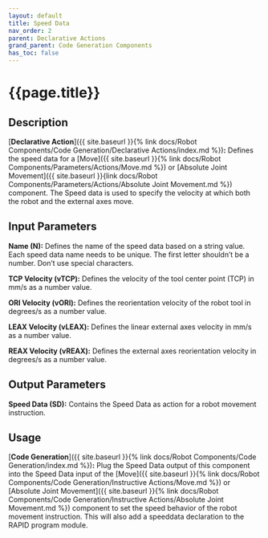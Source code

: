 ```yaml
---
layout: default
title: Speed Data
nav_order: 2
parent: Declarative Actions
grand_parent: Code Generation Components
has_toc: false
---
```


# **{{page.title}}**

## **Description**

[**Declarative Action**]({{ site.baseurl }}{% link docs/Robot Components/Code Generation/Declarative Actions/index.md %})**:** 
Defines the speed data for a [Move]({{ site.baseurl }}{% link docs/Robot Components/Parameters/Actions/Move.md %}) or [Absolute Joint Movement]({{ site.baseurl }}{link docs/Robot Components/Parameters/Actions/Absolute Joint Movement.md %}) component. The Speed data is used to specify the velocity at which both the robot and the external axes move. 

## **Input Parameters**

**Name (N):** Defines the name of the speed data based on a string value. Each speed data name needs to be unique. The first letter shouldn’t be a number. Don’t use special characters.

**TCP Velocity (vTCP):** Defines the velocity of the tool center point (TCP) in mm/s as a number value.

**ORI Velocity (vORI):** Defines the reorientation velocity of the robot tool in degrees/s as a number value.

**LEAX Velocity (vLEAX):** Defines the linear external axes velocity in mm/s as a number value.

**REAX Velocity (vREAX):** Defines the external axes reorientation velocity in degrees/s as a number value.

## **Output Parameters**

**Speed Data (SD):** Contains the Speed Data as action for a robot movement instruction.

## **Usage**

[**Code Generation**]({{ site.baseurl }}{% link docs/Robot Components/Code Generation/index.md %})**:** Plug the Speed Data output of this component into the Speed Data input of the [Move]({{ site.baseurl }}{% link docs/Robot Components/Code Generation/Instructive Actions/Move.md %}) or [Absolute Joint Movement]({{ site.baseurl }}{% link docs/Robot Components/Code Generation/Instructive Actions/Absolute Joint Movement.md %}) component to set the speed behavior of the robot movement instruction. This will also add a speeddata declaration to the RAPID program module.